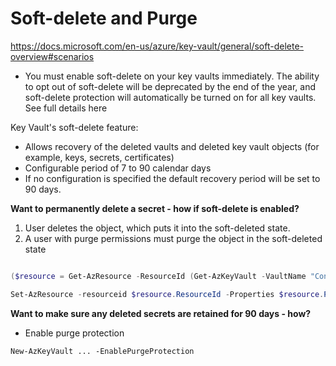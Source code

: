 # Soft-delete and Purge

https://docs.microsoft.com/en-us/azure/key-vault/general/soft-delete-overview#scenarios

- You must enable soft-delete on your key vaults immediately. The ability to opt out of soft-delete will be deprecated by the end of the year, and soft-delete protection will automatically be turned on for all key vaults. See full details here

Key Vault's soft-delete feature:
- Allows recovery of the deleted vaults and deleted key vault objects (for example, keys, secrets, certificates)
- Configurable period of 7 to 90 calendar days
- If no configuration is specified the default recovery period will be set to 90 days. 

**Want to permanently delete a secret - how if soft-delete is enabled?**
1. User deletes the object, which puts it into the soft-deleted state. 
2. A user with purge permissions must purge the object in the soft-deleted state

```powershell

($resource = Get-AzResource -ResourceId (Get-AzKeyVault -VaultName "ContosoVault").ResourceId).Properties | Add-Member -MemberType "NoteProperty" -Name "enableSoftDelete" -Value "true"

Set-AzResource -resourceid $resource.ResourceId -Properties $resource.Properties
```

**Want to make sure any deleted secrets are retained for 90 days - how?**
- Enable purge protection

`New-AzKeyVault ... -EnablePurgeProtection`
